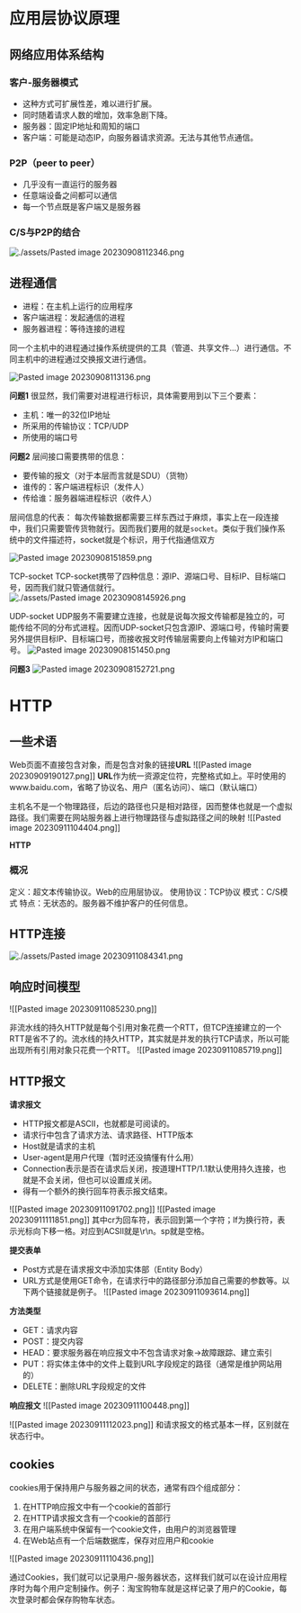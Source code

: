 # 应用层协议原理
## 网络应用体系结构
### 客户-服务器模式
- 这种方式可扩展性差，难以进行扩展。
- 同时随着请求人数的增加，效率急剧下降。
- 服务器：固定IP地址和周知的端口
- 客户端：可能是动态IP，向服务器请求资源。无法与其他节点通信。

### P2P（peer to peer）
- 几乎没有一直运行的服务器
- 任意端设备之间都可以通信
- 每一个节点既是客户端又是服务器

### C/S与P2P的结合
![./assets/Pasted image 20230908112346.png](./assets/Pasted%20image%2020230908112346.png)

## 进程通信
- 进程：在主机上运行的应用程序
- 客户端进程：发起通信的进程
- 服务器进程：等待连接的进程

同一个主机中的进程通过操作系统提供的工具（管道、共享文件...）进行通信。不同主机中的进程通过交换报文进行通信。

![Pasted image 20230908113136.png](./assets/Pasted%20image%2020230908113136.png)

**问题1**
很显然，我们需要对进程进行标识，具体需要用到以下三个要素：
- 主机：唯一的32位IP地址
- 所采用的传输协议：TCP/UDP
- 所使用的端口号

**问题2**
层间接口需要携带的信息：
- 要传输的报文（对于本层而言就是SDU）（货物）
- 谁传的：客户端进程标识（发件人）
- 传给谁：服务器端进程标识（收件人）

层间信息的代表：
每次传输数据都需要三样东西过于麻烦，事实上在一段连接中，我们只需要管传货物就行。因而我们要用的就是`socket`。类似于我们操作系统中的文件描述符，socket就是个标识，用于代指通信双方

![Pasted image 20230908151859.png](./assets/Pasted%20image%2020230908151859.png)

TCP-socket
TCP-socket携带了四种信息：源IP、源端口号、目标IP、目标端口号，因而我们就只管通信就行。
![./assets/Pasted image 20230908145926.png](./assets/Pasted%20image%2020230908145926.png)

UDP-socket
UDP服务不需要建立连接，也就是说每次报文传输都是独立的，可能传给不同的分布式进程。因而UDP-socket只包含源IP、源端口号，传输时需要另外提供目标IP、目标端口号，而接收报文时传输层需要向上传输对方IP和端口号。
![Pasted image 20230908151450.png](./assets/Pasted%20image%2020230908151450.png)

**问题3**
![Pasted image 20230908152721.png](./assets/Pasted%20image%2020230908152721.png)

# HTTP
## 一些术语
Web页面不直接包含对象，而是包含对象的链接**URL**
![[Pasted image 20230909190127.png]]
**URL**作为统一资源定位符，完整格式如上。平时使用的www.baidu.com，省略了协议名、用户（匿名访问）、端口（默认端口）

主机名不是一个物理路径，后边的路径也只是相对路径，因而整体也就是一个虚拟路径。我们需要在网站服务器上进行物理路径与虚拟路径之间的映射
![[Pasted image 20230911104404.png]]

**HTTP**
### 概况
定义：超文本传输协议。Web的应用层协议。
使用协议：TCP协议
模式：C/S模式
特点：无状态的。服务器不维护客户的任何信息。

## HTTP连接
![./assets/Pasted image 20230911084341.png](./assets/Pasted%20image%2020230911084341.png)
## 响应时间模型
![[Pasted image 20230911085230.png]]

非流水线的持久HTTP就是每个引用对象花费一个RTT，但TCP连接建立的一个RTT是省不了的。流水线的持久HTTP，其实就是并发的执行TCP请求，所以可能出现所有引用对象只花费一个RTT。
![[Pasted image 20230911085719.png]]

## HTTP报文
**请求报文**
- HTTP报文都是ASCII，也就都是可阅读的。
- 请求行中包含了请求方法、请求路径、HTTP版本
- Host就是请求的主机
- User-agent是用户代理（暂时还没搞懂有什么用）
- Connection表示是否在请求后关闭，按道理HTTP/1.1默认使用持久连接，也就是不会关闭，但也可以设置成关闭。
- 得有一个额外的换行回车符表示报文结束。

![[Pasted image 20230911091702.png]]
![[Pasted image 20230911111851.png]]
其中cr为回车符，表示回到第一个字符；lf为换行符，表示光标向下移一格。对应到ACSII就是\r\n。sp就是空格。

**提交表单**
- Post方式是在请求报文中添加实体部（Entity Body）
- URL方式是使用GET命令，在请求行中的路径部分添加自己需要的参数等。以下两个链接就是例子。
![[Pasted image 20230911093614.png]]

**方法类型**
- GET：请求内容
- POST：提交内容
- HEAD：要求服务器在响应报文中不包含请求对象->故障跟踪、建立索引
- PUT：将实体主体中的文件上载到URL字段规定的路径（通常是维护网站用的）
- DELETE：删除URL字段规定的文件

**响应报文**
![[Pasted image 20230911100448.png]]

![[Pasted image 20230911112023.png]]
和请求报文的格式基本一样，区别就在状态行中。

## cookies
cookies用于保持用户与服务器之间的状态，通常有四个组成部分：
1. 在HTTP响应报文中有一个cookie的首部行
2. 在HTTP请求报文含有一个cookie的首部行
3. 在用户端系统中保留有一个cookie文件，由用户的浏览器管理
4. 在Web站点有一个后端数据库，保存对应用户和cookie

![[Pasted image 20230911110436.png]]

通过Cookies，我们就可以记录用户-服务器状态，这样我们就可以在设计应用程序时为每个用户定制操作。例子：淘宝购物车就是这样记录了用户的Cookie，每次登录时都会保存购物车状态。

